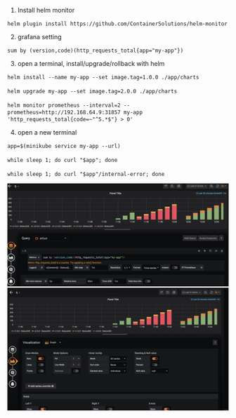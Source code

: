 1. Install helm monitor
```
helm plugin install https://github.com/ContainerSolutions/helm-monitor
```

2. grafana setting
```
sum by (version,code)(http_requests_total{app="my-app"})
```

3. open a terminal, install/upgrade/rollback with helm
```
helm install --name my-app --set image.tag=1.0.0 ./app/charts

helm upgrade my-app --set image.tag=2.0.0 ./app/charts

helm monitor prometheus --interval=2 --prometheus=http://192.168.64.9:31857 my-app 'http_requests_total{code=~"^5.*$"} > 0'

```

4. open a new terminal 
```
app=$(minikube service my-app --url)

while sleep 1; do curl "$app"; done

while sleep 1; do curl "$app"/internal-error; done
```

![](1.png)
![](2.png)
